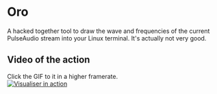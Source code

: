 # Oro

A hacked together tool to draw the wave and frequencies of the current PulseAudio stream into your Linux terminal. It's actually not very good.

## Video of the action

Click the GIF to it in a higher framerate.  
[![Visualiser in action](https://user-images.githubusercontent.com/3372/104080924-166de080-5290-11eb-8708-d84691807973.gif)](https://youtu.be/0rmzJW-_YwM)

